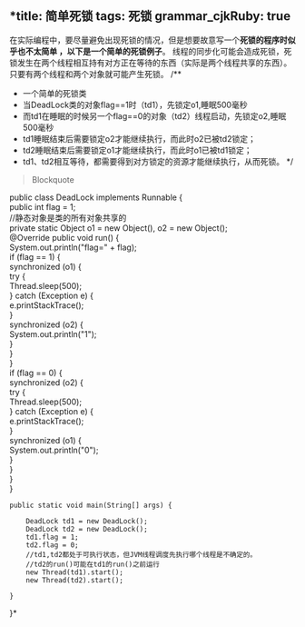 
*title: 简单死锁
tags: 死锁
grammar_cjkRuby: true
---
在实际编程中，要尽量避免出现死锁的情况，但是想要故意写一个**死锁的程序时似乎也不太简单  ，以下是一个简单的死锁例子**。
线程的同步化可能会造成死锁，死锁发生在两个线程相互持有对方正在等待的东西（实际是两个线程共享的东西）。只要有两个线程和两个对象就可能产生死锁。
/** 
* 一个简单的死锁类 
* 当DeadLock类的对象flag==1时（td1），先锁定o1,睡眠500毫秒 
* 而td1在睡眠的时候另一个flag==0的对象（td2）线程启动，先锁定o2,睡眠500毫秒 
* td1睡眠结束后需要锁定o2才能继续执行，而此时o2已被td2锁定； 
* td2睡眠结束后需要锁定o1才能继续执行，而此时o1已被td1锁定； 
* td1、td2相互等待，都需要得到对方锁定的资源才能继续执行，从而死锁。 
*/ 

> Blockquote

   public class DeadLock implements Runnable {  
    public int flag = 1;  
    //静态对象是类的所有对象共享的  
    private static Object o1 = new Object(), o2 = new Object();  
    @Override 
    public void run() {  
        System.out.println("flag=" + flag);  
        if (flag == 1) {  
            synchronized (o1) {  
                try {  
                    Thread.sleep(500);  
                } catch (Exception e) {  
                    e.printStackTrace();  
                }  
                synchronized (o2) {  
                    System.out.println("1");  
                }  
            }  
        }  
        if (flag == 0) {  
            synchronized (o2) {  
                try {  
                    Thread.sleep(500);  
                } catch (Exception e) {  
                    e.printStackTrace();  
                }  
                synchronized (o1) {  
                    System.out.println("0");  
                }  
            }  
        }  
    }  
   
    public static void main(String[] args) {  
	
        DeadLock td1 = new DeadLock();  
        DeadLock td2 = new DeadLock();  
        td1.flag = 1;  
        td2.flag = 0;  
        //td1,td2都处于可执行状态，但JVM线程调度先执行哪个线程是不确定的。  
        //td2的run()可能在td1的run()之前运行  
        new Thread(td1).start();  
        new Thread(td2).start();  
   
    }  
}*
